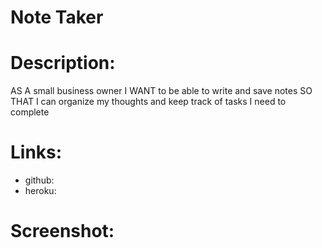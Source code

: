 # Note Taker

# Description:
AS A small business owner
I WANT to be able to write and save notes
SO THAT I can organize my thoughts and keep track of tasks I need to complete

# Links:
- github:
- heroku:

# Screenshot:
